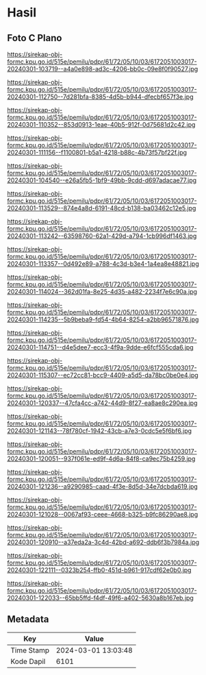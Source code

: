 # Hasil

## Foto C Plano

https://sirekap-obj-formc.kpu.go.id/515e/pemilu/pdpr/61/72/05/10/03/6172051003017-20240301-103719--a4a0e898-ad3c-4206-bb0c-09e8f0f90527.jpg

https://sirekap-obj-formc.kpu.go.id/515e/pemilu/pdpr/61/72/05/10/03/6172051003017-20240301-112750--7d281bfa-8385-4d5b-b944-dfecbf657f3e.jpg

https://sirekap-obj-formc.kpu.go.id/515e/pemilu/pdpr/61/72/05/10/03/6172051003017-20240301-110352--853d0913-1eae-40b5-912f-0d75681d2c42.jpg

https://sirekap-obj-formc.kpu.go.id/515e/pemilu/pdpr/61/72/05/10/03/6172051003017-20240301-111156--f1100801-b5a1-4218-b88c-4b73f57bf22f.jpg

https://sirekap-obj-formc.kpu.go.id/515e/pemilu/pdpr/61/72/05/10/03/6172051003017-20240301-104540--e26a5fb5-1bf9-49bb-9cdd-d697adacae77.jpg

https://sirekap-obj-formc.kpu.go.id/515e/pemilu/pdpr/61/72/05/10/03/6172051003017-20240301-113529--874e4a8d-6191-48cd-b138-ba03462c12e5.jpg

https://sirekap-obj-formc.kpu.go.id/515e/pemilu/pdpr/61/72/05/10/03/6172051003017-20240301-113242--63598760-62a1-429d-a794-1cb996df1463.jpg

https://sirekap-obj-formc.kpu.go.id/515e/pemilu/pdpr/61/72/05/10/03/6172051003017-20240301-113357--0d492e89-a788-4c3d-b3e4-1a4ea8e48821.jpg

https://sirekap-obj-formc.kpu.go.id/515e/pemilu/pdpr/61/72/05/10/03/6172051003017-20240301-114024--362d01fa-8e25-4d35-a482-2234f7e6c90a.jpg

https://sirekap-obj-formc.kpu.go.id/515e/pemilu/pdpr/61/72/05/10/03/6172051003017-20240301-114235--5b9beba9-fd54-4b64-8254-a2bb96571876.jpg

https://sirekap-obj-formc.kpu.go.id/515e/pemilu/pdpr/61/72/05/10/03/6172051003017-20240301-114751--d4e5dee7-ecc3-4f9a-9dde-e6fcf555cda6.jpg

https://sirekap-obj-formc.kpu.go.id/515e/pemilu/pdpr/61/72/05/10/03/6172051003017-20240301-115307--ec72cc81-bcc9-4409-a5d5-da78bc0be0e4.jpg

https://sirekap-obj-formc.kpu.go.id/515e/pemilu/pdpr/61/72/05/10/03/6172051003017-20240301-120337--47cfa4cc-a742-44d9-8f27-ea8ae8c290ea.jpg

https://sirekap-obj-formc.kpu.go.id/515e/pemilu/pdpr/61/72/05/10/03/6172051003017-20240301-121143--78f780cf-1942-43cb-a7e3-0cdc5e5f6bf6.jpg

https://sirekap-obj-formc.kpu.go.id/515e/pemilu/pdpr/61/72/05/10/03/6172051003017-20240301-120051--937f061e-ed9f-4d6a-84f8-ca9ec75b4259.jpg

https://sirekap-obj-formc.kpu.go.id/515e/pemilu/pdpr/61/72/05/10/03/6172051003017-20240301-121236--a9290985-caad-4f3e-8d5d-34e7dcbda619.jpg

https://sirekap-obj-formc.kpu.go.id/515e/pemilu/pdpr/61/72/05/10/03/6172051003017-20240301-121028--0067af93-ceee-4668-b325-b9fc86290ae8.jpg

https://sirekap-obj-formc.kpu.go.id/515e/pemilu/pdpr/61/72/05/10/03/6172051003017-20240301-120910--a37eda2a-3c4d-42bd-a692-ddb6f3b7984a.jpg

https://sirekap-obj-formc.kpu.go.id/515e/pemilu/pdpr/61/72/05/10/03/6172051003017-20240301-122111--0323b254-ffb0-451d-b961-917cdf62e0b0.jpg

https://sirekap-obj-formc.kpu.go.id/515e/pemilu/pdpr/61/72/05/10/03/6172051003017-20240301-122033--65bb5ffd-f4df-49f6-a402-5630a8b167eb.jpg


## Metadata

| Key        | Value               |
| ---------- | ------------------- |
| Time Stamp | 2024-03-01 13:03:48 |
| Kode Dapil | 6101                |



